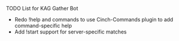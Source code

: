 TODO List for KAG Gather Bot

* Redo !help and commands to use Cinch-Commands plugin to add command-specific help
* Add !start support for server-specific matches